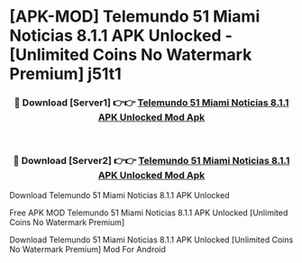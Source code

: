 # [APK-MOD] Telemundo 51 Miami  Noticias 8.1.1 APK Unlocked - [Unlimited Coins No Watermark Premium] j51t1



<div align="center">
<h3>🔴 Download [Server1] 👉👉 <a href="https://momento.my/?title=Telemundo_51_Miami__Noticias_8.1.1_APK_Unlocked">Telemundo 51 Miami  Noticias 8.1.1 APK Unlocked Mod Apk</a></h3><br>

<h3>🔴 Download [Server2] 👉👉 <a href="https://momento.my/?title=Telemundo_51_Miami__Noticias_8.1.1_APK_Unlocked">Telemundo 51 Miami  Noticias 8.1.1 APK Unlocked Mod Apk</a></h3>
</div>



Download Telemundo 51 Miami  Noticias 8.1.1 APK Unlocked 

Free APK MOD Telemundo 51 Miami  Noticias 8.1.1 APK Unlocked [Unlimited Coins No Watermark Premium]

Download Telemundo 51 Miami  Noticias 8.1.1 APK Unlocked [Unlimited Coins No Watermark Premium] Mod For Android
